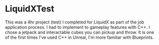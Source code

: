 # LiquidXTest
 
This was a 4hr project (test) I completed for LiquidX as part of the job application process.
I had to implement to gameplay features with C++. I chose a jetpack and interactable cubes you can pickup and throw. 
It is one of the first times I've used C++ in Unreal, I'm more familiar with Blueprints.
